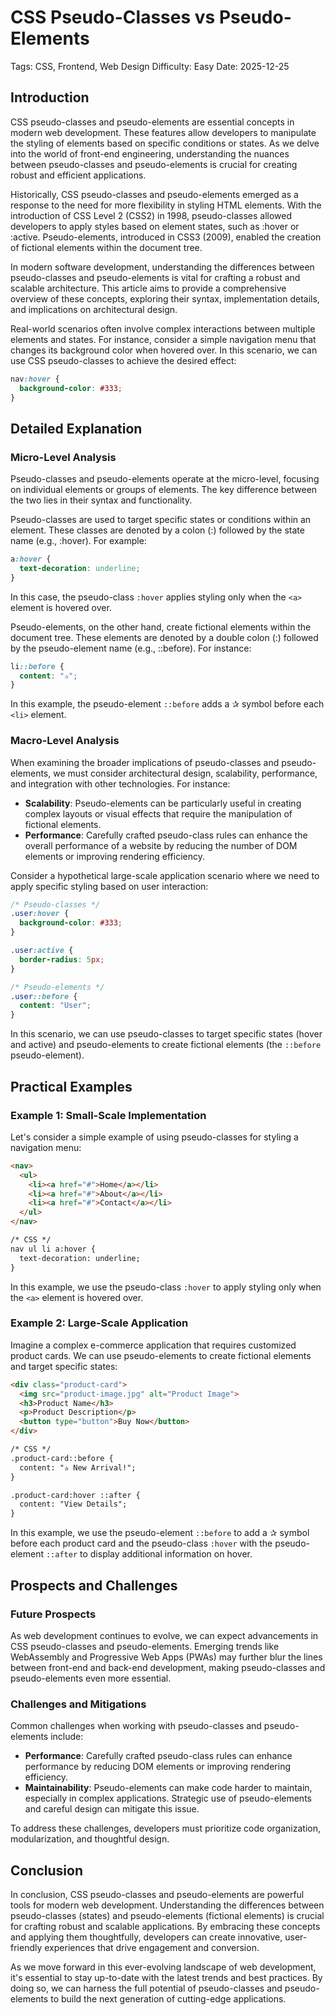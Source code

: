 # CSS Pseudo-Classes vs Pseudo-Elements
Tags: CSS, Frontend, Web Design
Difficulty: Easy
Date: 2025-12-25

## Introduction
CSS pseudo-classes and pseudo-elements are essential concepts in modern web development. These features allow developers to manipulate the styling of elements based on specific conditions or states. As we delve into the world of front-end engineering, understanding the nuances between pseudo-classes and pseudo-elements is crucial for creating robust and efficient applications.

Historically, CSS pseudo-classes and pseudo-elements emerged as a response to the need for more flexibility in styling HTML elements. With the introduction of CSS Level 2 (CSS2) in 1998, pseudo-classes allowed developers to apply styles based on element states, such as :hover or :active. Pseudo-elements, introduced in CSS3 (2009), enabled the creation of fictional elements within the document tree.

In modern software development, understanding the differences between pseudo-classes and pseudo-elements is vital for crafting a robust and scalable architecture. This article aims to provide a comprehensive overview of these concepts, exploring their syntax, implementation details, and implications on architectural design.

Real-world scenarios often involve complex interactions between multiple elements and states. For instance, consider a simple navigation menu that changes its background color when hovered over. In this scenario, we can use CSS pseudo-classes to achieve the desired effect:

```css
nav:hover {
  background-color: #333;
}
```

## Detailed Explanation

### Micro-Level Analysis
Pseudo-classes and pseudo-elements operate at the micro-level, focusing on individual elements or groups of elements. The key difference between the two lies in their syntax and functionality.

Pseudo-classes are used to target specific states or conditions within an element. These classes are denoted by a colon (:) followed by the state name (e.g., :hover). For example:

```css
a:hover {
  text-decoration: underline;
}
```

In this case, the pseudo-class `:hover` applies styling only when the `<a>` element is hovered over.

Pseudo-elements, on the other hand, create fictional elements within the document tree. These elements are denoted by a double colon (:) followed by the pseudo-element name (e.g., ::before). For instance:

```css
li::before {
  content: "✰";
}
```

In this example, the pseudo-element `::before` adds a ✰ symbol before each `<li>` element.

### Macro-Level Analysis
When examining the broader implications of pseudo-classes and pseudo-elements, we must consider architectural design, scalability, performance, and integration with other technologies. For instance:

* **Scalability**: Pseudo-elements can be particularly useful in creating complex layouts or visual effects that require the manipulation of fictional elements.
* **Performance**: Carefully crafted pseudo-class rules can enhance the overall performance of a website by reducing the number of DOM elements or improving rendering efficiency.

Consider a hypothetical large-scale application scenario where we need to apply specific styling based on user interaction:

```css
/* Pseudo-classes */
.user:hover {
  background-color: #333;
}

.user:active {
  border-radius: 5px;
}

/* Pseudo-elements */
.user::before {
  content: "User";
}
```

In this scenario, we can use pseudo-classes to target specific states (hover and active) and pseudo-elements to create fictional elements (the `::before` pseudo-element).

## Practical Examples

### Example 1: Small-Scale Implementation
Let's consider a simple example of using pseudo-classes for styling a navigation menu:

```html
<nav>
  <ul>
    <li><a href="#">Home</a></li>
    <li><a href="#">About</a></li>
    <li><a href="#">Contact</a></li>
  </ul>
</nav>

/* CSS */
nav ul li a:hover {
  text-decoration: underline;
}
```

In this example, we use the pseudo-class `:hover` to apply styling only when the `<a>` element is hovered over.

### Example 2: Large-Scale Application
Imagine a complex e-commerce application that requires customized product cards. We can use pseudo-elements to create fictional elements and target specific states:

```html
<div class="product-card">
  <img src="product-image.jpg" alt="Product Image">
  <h3>Product Name</h3>
  <p>Product Description</p>
  <button type="button">Buy Now</button>
</div>

/* CSS */
.product-card::before {
  content: "✰ New Arrival!";
}

.product-card:hover ::after {
  content: "View Details";
}
```

In this example, we use the pseudo-element `::before` to add a ✰ symbol before each product card and the pseudo-class `:hover` with the pseudo-element `::after` to display additional information on hover.

## Prospects and Challenges

### Future Prospects
As web development continues to evolve, we can expect advancements in CSS pseudo-classes and pseudo-elements. Emerging trends like WebAssembly and Progressive Web Apps (PWAs) may further blur the lines between front-end and back-end development, making pseudo-classes and pseudo-elements even more essential.

### Challenges and Mitigations
Common challenges when working with pseudo-classes and pseudo-elements include:

* **Performance**: Carefully crafted pseudo-class rules can enhance performance by reducing DOM elements or improving rendering efficiency.
* **Maintainability**: Pseudo-elements can make code harder to maintain, especially in complex applications. Strategic use of pseudo-elements and careful design can mitigate this issue.

To address these challenges, developers must prioritize code organization, modularization, and thoughtful design.

## Conclusion
In conclusion, CSS pseudo-classes and pseudo-elements are powerful tools for modern web development. Understanding the differences between pseudo-classes (states) and pseudo-elements (fictional elements) is crucial for crafting robust and scalable applications. By embracing these concepts and applying them thoughtfully, developers can create innovative, user-friendly experiences that drive engagement and conversion.

As we move forward in this ever-evolving landscape of web development, it's essential to stay up-to-date with the latest trends and best practices. By doing so, we can harness the full potential of pseudo-classes and pseudo-elements to build the next generation of cutting-edge applications.